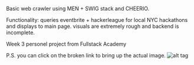 Basic web crawler using MEN + SWIG stack and CHEERIO. 

Functionality: queries eventbrite + hackerleague for local NYC hackathons and displays to main page. visuals are extremely rough and backend is incomplete.

Week 3 personel project from Fullstack Academy

P.S. you can click on the broken link to bring up the actual image.
![alt tag](https://github.com/etorkos/hackathon_crawler/tree/master/public/img/hackathon_crawler.png)